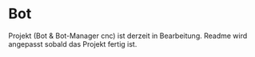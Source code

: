 # Bot
 Projekt (Bot & Bot-Manager cnc) ist derzeit in Bearbeitung. Readme wird angepasst sobald das Projekt fertig ist.
